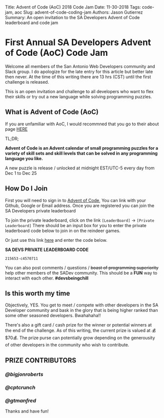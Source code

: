 Title: Advent of Code (AoC) 2018 Code Jam 
Date: 11-30-2018
Tags: code-jam, aoc
Slug: advent-of-code-coding-jam
Authors: Jason Gutierrez
Summary: An open invitation to the SA Developers Advent of Code leaderboard and code jam

# First Annual SA Developers Advent of Code (AoC) Code Jam

Welcome all members of the San Antonio Web Developers community and Slack group. I do
apologize for the late entry for this article but better late then never. At the time of
this writing there are 13 hrs (CST) until the first challenge is released.  

This is an open invitation and challenge to all developers who want to flex their skills
or try out a new language while solving programming puzzles.

## What is Advent of Code (AoC)
If you are unfamiliar with AoC, I would recommned that you go to their about page [HERE](https://adventofcode.com/2018/about)

TL;DR;

 **Advent of Code is an Advent calendar of small programming puzzles for a variety of skill sets and skill levels that can be solved in any programming language you like.**

A new puzzle is release / unlocked at midnight EST/UTC-5 every day from Dec 1 to Dec 25

## How Do I Join

First you will need to sign in to [Advent of Code](https://adventofcode.com/), You can link
with your Github, Google or Email address. Once you are registered you can join the SA Developers
private leaderboard

To join the private leaderboard, click on the link `[LeaderBoard]` -> `[Private Leaderboard]`
There should be an input box for you to enter the private leaderboard code below to join in on the
reindeer games. 

Or just use this link [here](https://adventofcode.com/2018/leaderboard/private) and enter the code below.  

**SA DEVS PRIVATE LEADERBOARD CODE**

`215653-c4570711`

You can also post comments / questions / ~~boast of programming superiority~~ help other
members of the SADev community. This should be a **FUN** way to interact with each other. **#devsbeingchill**

## Is this worth my time

Objectively, YES. You get to meet / compete with other developers in the SA Developer community
and bask in the glory that is being higher ranked than some other seasoned developers. Bwahahaha!!

There's also a gift card / cash prize for the winner or potential winners at the end of the challenge.
As of this writing, the current prize is valued at 💰$70💰. The prize purse can potentially grow depending
on the generousity of other developers in the community who wish to contribute.

## **PRIZE CONTRIBUTORS**

### *@bigjonroberts*

### *@cptcrunch*

### *@gtmanfred*

Thanks and have fun!
